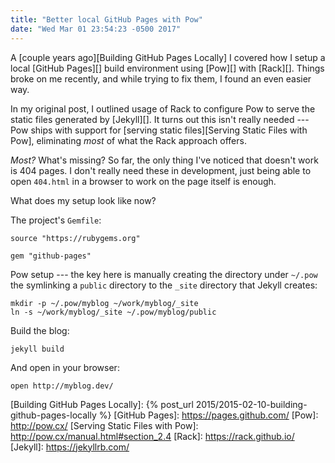 ```yaml
---
title: "Better local GitHub Pages with Pow"
date: "Wed Mar 01 23:54:23 -0500 2017"
---
```


A [couple years ago][Building GitHub Pages Locally] I covered how I setup a
local [GitHub Pages][] build environment using [Pow][] with [Rack][]. Things
broke on me recently, and while trying to fix them, I found an even easier
way.

In my original post, I outlined usage of Rack to configure Pow to serve the
static files generated by [Jekyll][]. It turns out this isn't really needed
--- Pow ships with support for [serving static files][Serving Static Files with Pow],
eliminating _most_ of what the Rack approach offers.

_Most?_ What's missing? So far, the only thing I've noticed that doesn't work
is 404 pages. I don't really need these in development, just being able to
open `404.html` in a browser to work on the page itself is enough.

What does my setup look like now?

The project's `Gemfile`:

```
source "https://rubygems.org"

gem "github-pages"
```

Pow setup --- the key here is manually creating the directory under `~/.pow`
the symlinking a `public` directory to the `_site` directory that Jekyll
creates:

```
mkdir -p ~/.pow/myblog ~/work/myblog/_site
ln -s ~/work/myblog/_site ~/.pow/myblog/public
```

Build the blog:

```
jekyll build
```

And open in your browser:

```
open http://myblog.dev/
```

[Building GitHub Pages Locally]: {% post_url 2015/2015-02-10-building-github-pages-locally %}
[GitHub Pages]: https://pages.github.com/
[Pow]: http://pow.cx/
[Serving Static Files with Pow]: http://pow.cx/manual.html#section_2.4
[Rack]: https://rack.github.io/
[Jekyll]: https://jekyllrb.com/
